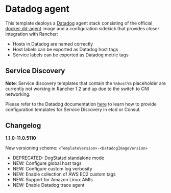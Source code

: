 # Datadog agent

This template deploys a [Datadog](https://www.datadoghq.com/) agent stack consisting of the official [docker-dd-agent](https://www.github.com/Datadog/docker-dd-agent) image and a configuration sidekick that provides closer integration with Rancher:

* Hosts in Datadog are named correctly
* Host labels can be exported as Datadog host tags
* Service labels can be exported as Datadog metric tags

## Service Discovery
**Note**: Service discovery templates that contain the `%%host%%` placeholder are currently not working in Rancher 1.2 and up due to the switch to CNI networking.

Please refer to the Datadog documentation [here](http://docs.datadoghq.com/guides/servicediscovery/) to learn how to provide configuration templates for Service Discovery in etcd or Consul.

## Changelog

**1.1.0-11.0.5110**

New versioning scheme: `<TemplateVersion>-<DatadogImageVersion>`

* DEPRECATED: DogStatsd standalone mode
* NEW: Configure global host tags
* NEW: Configure custom log verbosity
* NEW: Enable collection of AWS EC2 custom tags
* NEW: Support for Amazon Linux AMIs
* NEW: Enable Datadog trace agent
